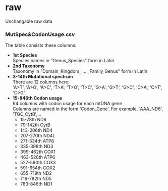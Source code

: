 # raw

Unchangable raw data

### MutSpec&CodonUsage.csv

The table consists these columns:
- **1st Species**  
    Species names in "Genus_Species" form in Latin
- **2nd Taxonomy**  
    Taxonomy in "Domain_Kingdom_ ... _Family_Genus" form in Latin
- **3-14th Mutational spectrum**  
    There are 12 columns here:  
    'A>T', 'A>G', 'A>C', 'T>A', 'T>G', 'T>C', 'G>A', 'G>T', 'G>C', 'C>A', 'C>T', 'C>G'
- **15-846th Codon usage**  
    64 columns with codon usage for each mtDNA gene  
    Columns are named in the form 'Codon_Gene'. For example, 'AAA_ND6', 'TGC_CytB',...   
    - 15-78th   ND6
    - 79-142th  CytB 
    - 143-206th ND4
    - 207-270th ND4L
    - 271-334th ATP8
    - 335-398th ND3
    - 399-462th COX1
    - 463-526th ATP6
    - 527-590th COX3
    - 591-654th COX2
    - 655-718th ND2
    - 719-782th ND5
    - 783-846th ND1